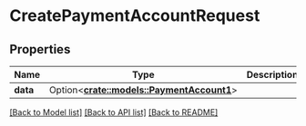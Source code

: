 # CreatePaymentAccountRequest

## Properties

Name | Type | Description | Notes
------------ | ------------- | ------------- | -------------
**data** | Option<[**crate::models::PaymentAccount1**](PaymentAccount_1.md)> |  | [optional]

[[Back to Model list]](../README.md#documentation-for-models) [[Back to API list]](../README.md#documentation-for-api-endpoints) [[Back to README]](../README.md)


